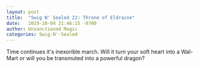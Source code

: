 ```yaml
---
layout: post
title:  "Swig N' Sealed 22: Throne of Eldraine"
date:   2019-10-04 21:46:15 -0700
author: Unsanctioned Magic
categories: Swig-N'-Sealed
---
```


Time continues it's inexorible march. Will it turn your soft heart into a Wal-Mart or will you be transmuted into a powerful dragon?
